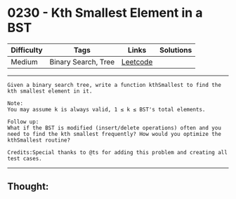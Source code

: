 # 0230 - Kth Smallest Element in a BST

Difficulty  | Tags | Links | Solutions
----------- | ---- | ----- | -----
Medium | Binary Search, Tree | [Leetcode](https://leetcode.com/problems/kth-smallest-element-in-a-bst/description/) |


-----------

```
Given a binary search tree, write a function kthSmallest to find the kth smallest element in it.

Note: 
You may assume k is always valid, 1 ≤ k ≤ BST's total elements.

Follow up:
What if the BST is modified (insert/delete operations) often and you need to find the kth smallest frequently? How would you optimize the kthSmallest routine?

Credits:Special thanks to @ts for adding this problem and creating all test cases.
```

-----------

## Thought:
